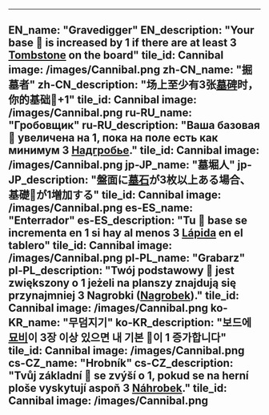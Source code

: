 ---

EN_name: "Gravedigger"
EN_description: "Your base 🔸 is increased by 1 if there are at least 3 <a href = '../en/items#Tombstone'>Tombstone</a> on the board"
tile_id: Cannibal
image: /images/Cannibal.png
zh-CN_name: "掘墓者"
zh-CN_description: "场上至少有3张<a href = '../zh_cn/items#Tombstone'>墓碑</a>时，你的基础🔸+1"
tile_id: Cannibal
image: /images/Cannibal.png
ru-RU_name: "Гробовщик"
ru-RU_description: "Ваша базовая 🔸 увеличена на 1, пока на поле есть как минимум 3 <a href = '../ru_ru/items#Tombstone'>Надгробье</a>."
tile_id: Cannibal
image: /images/Cannibal.png
jp-JP_name: "墓堀人"
jp-JP_description: "盤面に<a href = '../jp_jp/items#Tombstone'>墓石</a>が3枚以上ある場合、基礎🔸が1増加する"
tile_id: Cannibal
image: /images/Cannibal.png
es-ES_name: "Enterrador"
es-ES_description: "Tu 🔸 base se incrementa en 1 si hay al menos 3 <a href = '../es_es/items#Tombstone'>Lápida</a> en el tablero"
tile_id: Cannibal
image: /images/Cannibal.png
pl-PL_name: "Grabarz"
pl-PL_description: "Twój podstawowy 🔸 jest zwiększony o 1 jeżeli na planszy znajdują się przynajmniej 3 Nagrobki (<a href = '../pl_pl/items#Tombstone'>Nagrobek</a>)."
tile_id: Cannibal
image: /images/Cannibal.png
ko-KR_name: "무덤지기"
ko-KR_description: "보드에 <a href = '../ko_kr/items#Tombstone'>묘비</a>이 3장 이상 있으면 내 기본 🔸이 1 증가합니다"
tile_id: Cannibal
image: /images/Cannibal.png
cs-CZ_name: "Hrobník"
cs-CZ_description: "Tvůj základní 🔸 se zvýší o 1, pokud se na herní ploše vyskytují aspoň 3 <a href = '../cs_cz/items#Tombstone'>Náhrobek</a>."
tile_id: Cannibal
image: /images/Cannibal.png
---